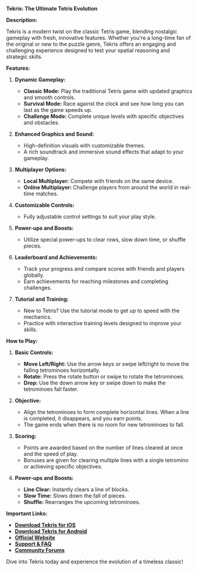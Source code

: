 **Tekris: The Ultimate Tetris Evolution**

**Description:**

Tekris is a modern twist on the classic Tetris game, blending nostalgic gameplay with fresh, innovative features. Whether you're a long-time fan of the original or new to the puzzle genre, Tekris offers an engaging and challenging experience designed to test your spatial reasoning and strategic skills.

**Features:**

1. **Dynamic Gameplay:**
   - **Classic Mode:** Play the traditional Tetris game with updated graphics and smooth controls.
   - **Survival Mode:** Race against the clock and see how long you can last as the game speeds up.
   - **Challenge Mode:** Complete unique levels with specific objectives and obstacles.

2. **Enhanced Graphics and Sound:**
   - High-definition visuals with customizable themes.
   - A rich soundtrack and immersive sound effects that adapt to your gameplay.

3. **Multiplayer Options:**
   - **Local Multiplayer:** Compete with friends on the same device.
   - **Online Multiplayer:** Challenge players from around the world in real-time matches.

4. **Customizable Controls:**
   - Fully adjustable control settings to suit your play style.

5. **Power-ups and Boosts:**
   - Utilize special power-ups to clear rows, slow down time, or shuffle pieces.

6. **Leaderboard and Achievements:**
   - Track your progress and compare scores with friends and players globally.
   - Earn achievements for reaching milestones and completing challenges.

7. **Tutorial and Training:**
   - New to Tetris? Use the tutorial mode to get up to speed with the mechanics.
   - Practice with interactive training levels designed to improve your skills.

**How to Play:**

1. **Basic Controls:**
   - **Move Left/Right:** Use the arrow keys or swipe left/right to move the falling tetrominoes horizontally.
   - **Rotate:** Press the rotate button or swipe to rotate the tetrominoes.
   - **Drop:** Use the down arrow key or swipe down to make the tetrominoes fall faster.

2. **Objective:**
   - Align the tetrominoes to form complete horizontal lines. When a line is completed, it disappears, and you earn points.
   - The game ends when there is no room for new tetrominoes to fall.

3. **Scoring:**
   - Points are awarded based on the number of lines cleared at once and the speed of play.
   - Bonuses are given for clearing multiple lines with a single tetromino or achieving specific objectives.

4. **Power-ups and Boosts:**
   - **Line Clear:** Instantly clears a line of blocks.
   - **Slow Time:** Slows down the fall of pieces.
   - **Shuffle:** Rearranges the upcoming tetrominoes.

**Important Links:**

- **[Download Tekris for iOS](https://apps.apple.com/app/tekris/idXXXXXXXXX)**
- **[Download Tekris for Android](https://play.google.com/store/apps/details?id=com.tekris.game)**
- **[Official Website](https://www.tekrisgame.com)**
- **[Support & FAQ](https://www.tekrisgame.com/support)**
- **[Community Forums](https://www.tekrisgame.com/forums)**


Dive into Tekris today and experience the evolution of a timeless classic!

